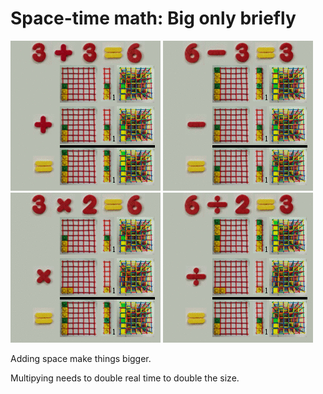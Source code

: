 # Space-time math: Big only briefly

![](../img/dynamic_d3_r_plus_240.gif)
![](../img/dynamic_d3_r_minus_240.gif)
![](../img/dynamic_d3_r_times_240.gif)
![](../img/dynamic_d3_r_div_240.gif)

Adding space make things bigger.

Multipying needs to double real time to double the size.
